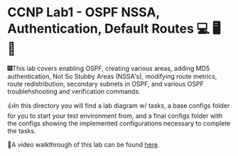 # CCNP Lab1 - OSPF NSSA, Authentication, Default Routes :computer: :desktop_computer: :floppy_disk:

:fireworks:This lab covers enabling OSPF, creating various areas, adding MD5 authentication, Not So Stubby Areas (NSSA's), modifying route metrics, route redistribution, secondary subnets in OSPF, and various OSPF troublehshooting and verification commands.

:thumbsup:In this directory you will find a lab diagram w/ tasks, a base configs folder for you to start your test environment from, and a final configs folder with the configs showing the implemented configurations necessary to complete the tasks.

🚶A video walkthrough of this lab can be found [here](https://youtu.be/1ZhzUbzIPRk).
